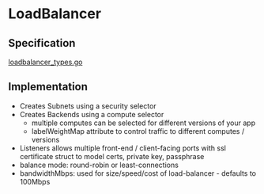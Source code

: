 # LoadBalancer

## Specification
[loadbalancer_types.go](../../pkg/apis/cloud.k8s.io/v1alpha1/loadbalancer_types.go)

## Implementation
- Creates Subnets using a security selector
- Creates Backends using a compute selector
  - multiple computes can be selected for different versions of your app
  - labelWeightMap attribute to control traffic to different computes / versions
- Listeners allows multiple front-end / client-facing ports
  with ssl certificate struct to model certs, private key, passphrase
- balance mode: round-robin or least-connections
- bandwidthMbps: used for size/speed/cost of load-balancer - defaults to 100Mbps
